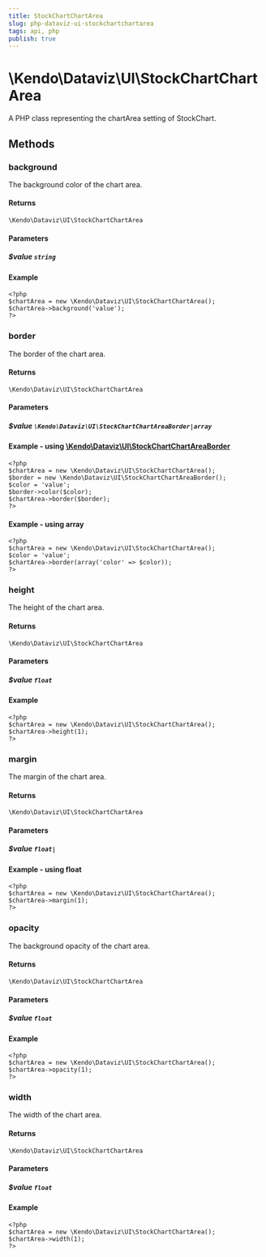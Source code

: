 ```yaml
---
title: StockChartChartArea
slug: php-dataviz-ui-stockchartchartarea
tags: api, php
publish: true
---
```


# \Kendo\Dataviz\UI\StockChartChartArea

A PHP class representing the chartArea setting of StockChart.


## Methods

### background
The background color of the chart area.

#### Returns
`\Kendo\Dataviz\UI\StockChartChartArea`

#### Parameters

##### $value `string`



#### Example 
    <?php
    $chartArea = new \Kendo\Dataviz\UI\StockChartChartArea();
    $chartArea->background('value');
    ?>

### border

The border of the chart area.

#### Returns
`\Kendo\Dataviz\UI\StockChartChartArea`

#### Parameters

##### $value `\Kendo\Dataviz\UI\StockChartChartAreaBorder|array`


#### Example - using [\Kendo\Dataviz\UI\StockChartChartAreaBorder](/api/wrappers/php/Kendo/Dataviz/UI/StockChartChartAreaBorder)
    <?php
    $chartArea = new \Kendo\Dataviz\UI\StockChartChartArea();
    $border = new \Kendo\Dataviz\UI\StockChartChartAreaBorder();
    $color = 'value';
    $border->color($color);
    $chartArea->border($border);
    ?>

#### Example - using array

    <?php
    $chartArea = new \Kendo\Dataviz\UI\StockChartChartArea();
    $color = 'value';
    $chartArea->border(array('color' => $color));
    ?>

### height
The height of the chart area.

#### Returns
`\Kendo\Dataviz\UI\StockChartChartArea`

#### Parameters

##### $value `float`



#### Example 
    <?php
    $chartArea = new \Kendo\Dataviz\UI\StockChartChartArea();
    $chartArea->height(1);
    ?>

### margin
The margin of the chart area.

#### Returns
`\Kendo\Dataviz\UI\StockChartChartArea`

#### Parameters

##### $value `float|`



#### Example  - using float
    <?php
    $chartArea = new \Kendo\Dataviz\UI\StockChartChartArea();
    $chartArea->margin(1);
    ?>

### opacity
The background opacity of the chart area.

#### Returns
`\Kendo\Dataviz\UI\StockChartChartArea`

#### Parameters

##### $value `float`



#### Example 
    <?php
    $chartArea = new \Kendo\Dataviz\UI\StockChartChartArea();
    $chartArea->opacity(1);
    ?>

### width
The width of the chart area.

#### Returns
`\Kendo\Dataviz\UI\StockChartChartArea`

#### Parameters

##### $value `float`



#### Example 
    <?php
    $chartArea = new \Kendo\Dataviz\UI\StockChartChartArea();
    $chartArea->width(1);
    ?>

